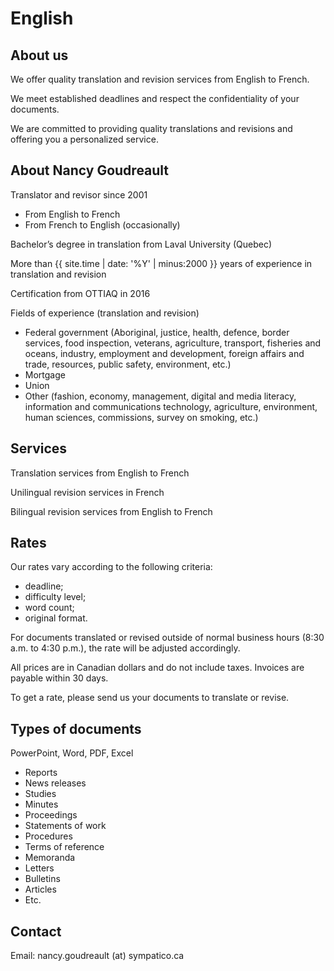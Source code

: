 # English

## About us
We offer quality translation and revision services from English to French.

We meet established deadlines and respect the confidentiality of your documents.

We are committed to providing quality translations and revisions and offering you a personalized service.

## About Nancy Goudreault
Translator and revisor since 2001
* From English to French
* From French to English (occasionally)

Bachelor’s degree in translation from Laval University (Quebec)

More than {{ site.time | date: '%Y' | minus:2000 }} years of experience in translation and revision

Certification from OTTIAQ in 2016

Fields of experience (translation and revision)
* Federal government (Aboriginal, justice, health, defence, border services, food inspection, veterans, agriculture, transport, fisheries and oceans, industry, employment and development, foreign affairs and trade, resources, public safety, environment, etc.)
* Mortgage
* Union
* Other (fashion, economy, management, digital and media literacy, information and communications technology, agriculture, environment, human sciences, commissions, survey on smoking, etc.)

## Services
Translation services from English to French

Unilingual revision services in French

Bilingual revision services from English to French


## Rates

Our rates vary according to the following criteria:
* deadline;
* difficulty level;
* word count;
* original format.

For documents translated or revised outside of normal business hours (8:30 a.m. to 4:30 p.m.), the rate will be adjusted accordingly.

All prices are in Canadian dollars and do not include taxes. Invoices are payable within 30 days.

To get a rate, please send us your documents to translate or revise.


## Types of documents 
PowerPoint, Word, PDF, Excel
* Reports
* News releases
* Studies
* Minutes
* Proceedings
* Statements of work
* Procedures
* Terms of reference
* Memoranda
* Letters
* Bulletins
* Articles
* Etc.

## Contact

Email: nancy.goudreault (at) sympatico.ca
